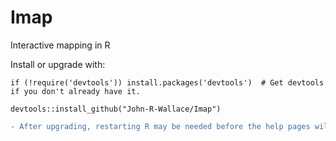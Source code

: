 # Imap
Interactive mapping in R

Install or upgrade with:

    if (!require('devtools')) install.packages('devtools')  # Get devtools if you don't already have it.
    
    devtools::install_github("John-R-Wallace/Imap")
```diff 
- After upgrading, restarting R may be needed before the help pages will work (Imap.rdb is not actually corrupt).
```

